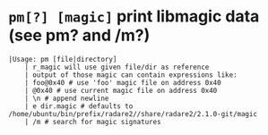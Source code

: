 <!-- TITLE: pm -->

#  **`pm[?] [magic]`** print libmagic data (see pm? and /m?)


```text
|Usage: pm [file|directory]
    | r_magic will use given file/dir as reference
    | output of those magic can contain expressions like:
    | foo@0x40 # use 'foo' magic file on address 0x40
    | @0x40 # use current magic file on address 0x40
    | \n # append newline
    | e dir.magic # defaults to /home/ubuntu/bin/prefix/radare2//share/radare2/2.1.0-git/magic
    | /m # search for magic signatures
```
